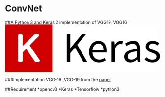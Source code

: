 # ConvNet 

##A Python 3 and Keras 2 implementation of VGG19, VGG16 
![alt text](https://github.com/anmesh-vicky/ConvNet/blob/master/keras.png)


###Implementation VGG-16 ,VGG-19  from the [paper](https://arxiv.org/pdf/1409.1556.pdf)

##Requirement
*opencv3
*Keras
*Tensorflow
*python3